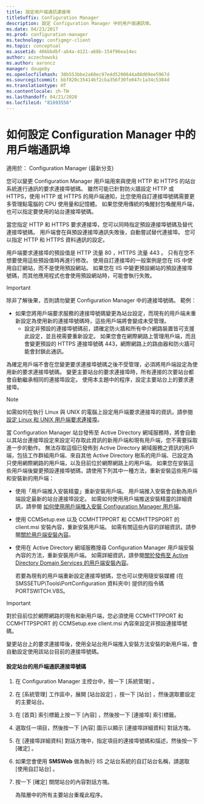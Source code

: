 ```yaml
---
title: 設定用戶端通訊連接埠
titleSuffix: Configuration Manager
description: 設定 Configuration Manager 中的用戶端通訊埠。
ms.date: 04/23/2017
ms.prod: configuration-manager
ms.technology: configmgr-client
ms.topic: conceptual
ms.assetid: 406bbdbf-ab4a-4121-a68b-154f96ea14ec
author: aczechowski
ms.author: aaroncz
manager: dougeby
ms.openlocfilehash: 30b553bbe2a68ec97e4d5200644a88d09ee5967d
ms.sourcegitcommit: bbf820c35414bf2cba356f30fe047c1a34c5384d
ms.translationtype: HT
ms.contentlocale: zh-TW
ms.lasthandoff: 04/21/2020
ms.locfileid: "81693556"
---
```

# <a name="how-to-configure-client-communication-ports-in-configuration-manager"></a>如何設定 Configuration Manager 中的用戶端通訊埠

適用於：  Configuration Manager (最新分支)

您可以變更 Configuration Manager 用戶端用來與使用 HTTP 和 HTTPS 的站台系統進行通訊的要求連接埠號碼。 雖然可能已針對防火牆設定 HTTP 或 HTTPS，使用 HTTP 或 HTTPS 的用戶端通知，比您使用自訂連接埠號碼需要更多管理點電腦的 CPU 使用量和記憶體。 如果您使用傳統的喚醒封包喚醒用戶端，也可以指定要使用的站台連接埠號碼。  

 當您指定 HTTP 和 HTTPS 要求連接埠，您可以同時指定預設連接埠號碼及替代連接埠號碼。 用戶端會在與預設連接埠通訊失敗後，自動嘗試替代連接埠。 您可以指定 HTTP 和 HTTPS 資料通訊的設定。  

 用戶端要求連接埠的預設值是 HTTP 流量 80  ，HTTPS 流量 443  。 只有在您不想要使用這些預設值時再進行修改。 使用自訂連接埠的一般案例是您在 IIS 中使用自訂網站，而不是使用預設網站。 如果您在 IIS 中變更預設網站的預設連接埠號碼，而其他應用程式也會使用預設網站時，可能會執行失敗。  

> [!IMPORTANT]
>  除非了解後果，否則請勿變更 Configuration Manager 中的連接埠號碼。 範例：  
> 
> - 如果您將用戶端要求服務的連接埠號碼變更為站台設定，而現有的用戶端未重新設定為使用新的連接埠號碼時，這些用戶端將會變成未受管理。  
>   -   設定非預設的連接埠號碼前，請確定防火牆和所有中介網路裝置皆可支援此設定，並且視需要重新設定。 如果您會在網際網路上管理用戶端，而且會變更預設的 HTTPS 連接埠號碼 443，網際網路上的路由器和防火牆可能會封鎖此通訊。  

 為確定用戶端不會在您變更要求連接埠號碼之後不受管理，必須將用戶端設定為使用新的要求連接埠號碼。 變更主要站台的要求連接埠時，所有連接的次要站台都會自動繼承相同的連接埠設定。 使用本主題中的程序，設定主要站台上的要求連接埠。  

> [!NOTE]  
>  如需如何在執行 Linux 與 UNIX 的電腦上設定用戶端要求連接埠的資訊，請參閱[設定 Linux 和 UNIX 用戶端要求連接埠](../../../core/clients/deploy/deploy-clients-to-unix-and-linux-servers.md#BKMK_ConfigLnUClientCommuincations)。  

 當 Configuration Manager 站台發佈至 Active Directory 網域服務時，將會自動以其站台連接埠設定來設定可存取此資訊的新用戶端和現有用戶端，您不需要採取進一步的動作。 無法存取這個已發佈到 Active Directory 網域服務之資訊的用戶端，包括工作群組用戶端、來自其他 Active Directory 樹系的用戶端、已設定為只使用網際網路的用戶端，以及目前位於網際網路上的用戶端。 如果您在安裝這些用戶端後變更預設連接埠號碼，請使用下列其中一種方法，重新安裝這些用戶端和安裝新的用戶端：  

- 使用「用戶端推入安裝精靈」重新安裝用戶端。 用戶端推入安裝會自動為用戶端設定最新的站台連接埠設定。 如需如何使用用戶端推送安裝精靈的詳細資訊，請參閱 [如何使用用戶端推入安裝 Configuration Manager 用戶端](../../../core/clients/deploy/deploy-clients-to-windows-computers.md#BKMK_ClientPush)。  

- 使用 CCMSetup.exe 以及 CCMHTTPPORT 和 CCMHTTPSPORT 的 client.msi 安裝內容，重新安裝用戶端。 如需有關這些內容的詳細資訊，請參閱[關於用戶端安裝內容](../../../core/clients/deploy/about-client-installation-properties.md)。  

- 使用在 Active Directory 網域服務搜尋 Configuration Manager 用戶端安裝內容的方法，重新安裝用戶端。 如需詳細資訊，請參閱[關於發佈至 Active Directory Domain Services 的用戶端安裝內容](../../../core/clients/deploy/about-client-installation-properties-published-to-active-directory-domain-services.md)。  

  若要為現有的用戶端重新設定連接埠號碼，您也可以使用隨安裝媒體 (在 SMSSETUP\Tools\PortConfiguration 資料夾中) 提供的指令碼 PORTSWITCH.VBS。  

> [!IMPORTANT]  
>  對於目前位於網際網路的現有和新用戶端，您必須使用 CCMHTTPPORT 和 CCMHTTPSPORT 的 CCMSetup.exe client.msi 內容來設定非預設連接埠號碼。  

 變更站台上的要求連接埠後，使用全站台用戶端推入安裝方法安裝的新用戶端，會自動設定使用該站台目前的連接埠號碼。  

#### <a name="to-configure-the-client-communication-port-numbers-for-a-site"></a>設定站台的用戶端通訊連接埠號碼  

1. 在 Configuration Manager 主控台中，按一下 [系統管理]  。  

2. 在 [系統管理]  工作區中，展開 [站台設定]  ，按一下 [站台]  ，然後選取要設定的主要站台。  

3. 在 [首頁]  索引標籤上按一下 [內容]  ，然後按一下 [連接埠]  索引標籤。  

4. 選取任一項目，然後按一下 [內容] 圖示以顯示 [連接埠詳細資料]  對話方塊。  

5. 在 [連接埠詳細資料]  對話方塊中，指定項目的連接埠號碼和描述，然後按一下 [確定]  。  

6. 如果您會使用 **SMSWeb** 做為執行 IIS 之站台系統的自訂站台名稱，請選取 [使用自訂站台]  。  

7. 按一下 [確定]  關閉站台的內容對話方塊。  

   為階層中的所有主要站台重複此程序。
